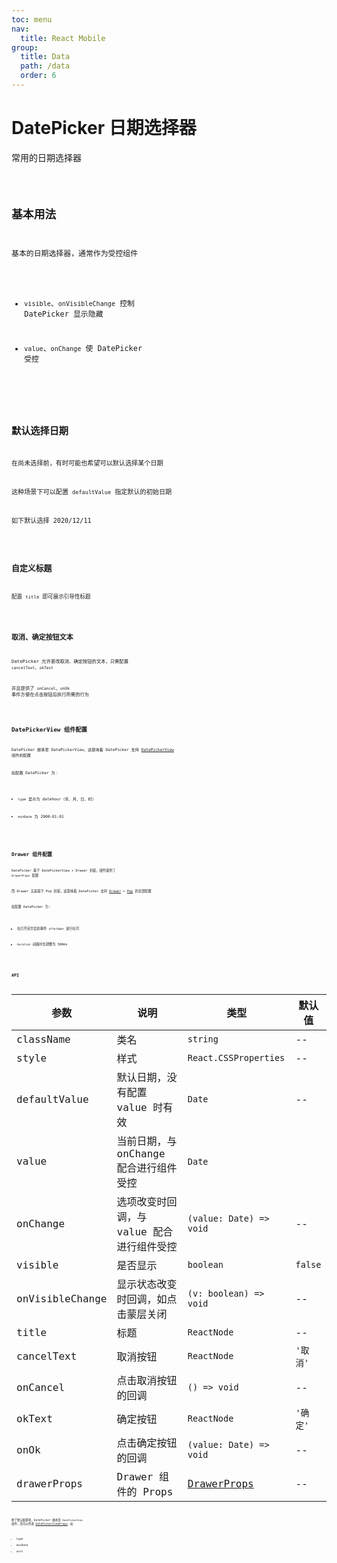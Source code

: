 ```yaml
---
toc: menu
nav:
  title: React Mobile
group:
  title: Data
  path: /data
  order: 6
---
```


# DatePicker 日期选择器

常用的日期选择器

<code src='./demos' phone />

## 基本用法

基本的日期选择器，通常作为受控组件

- `visible`、`onVisibleChange` 控制 DatePicker 显示隐藏

- `value`、`onChange` 使 DatePicker 受控

<code src='./demos/demo-basic' />

## 默认选择日期

在尚未选择前，有时可能也希望可以默认选择某个日期

这种场景下可以配置 `defaultValue` 指定默认的初始日期

如下默认选择 2020/12/11

<code src='./demos/demo-default' />

## 自定义标题

配置 `title` 即可展示引导性标题

<code src='./demos/demo-title' />

## 取消、确定按钮文本

DatePicker 允许更改取消、确定按钮的文本，只需配置 `cancelText`、`okText`

并且提供了 `onCancel`、`onOk` 事件方便在点击按钮后执行所需的行为

<code src='./demos/demo-btn-text' />

## DatePickerView 组件配置

DatePicker 继承至 DatePickerView，这意味着 DatePicker 支持 [DatePickerView](/react-mobile/data/date-picker-view#api) 组件的配置

如配置 DatePicker 为：

- `type` 显示为 datehour（年、月、日、时）

- `minDate` 为 2000-01-01

<code src='./demos/demo-date-picker-view' />

## Drawer 组件配置

DatePicker 基于 DatePickerView + Drawer 封装，组件提供了 `DrawerProps` 配置

而 Drawer 又是基于 Pop 封装，这意味着 DatePicker 支持 [Drawer](/react-mobile/feedback/drawer#api) + [Pop](/react-mobile/basic/pop#api) 的全部配置

如配置 DatePicker 为：

- 在打开完毕后的事件 `afterOpen` 进行吐司

- `duration` 动画时长调整为 500ms

<code src='./demos/demo-date-picker-view' />

## API

| 参数 | 说明               | 类型         | 默认值 |
|------|--------------------|--------------|--------|
| className    | 类名                                         | `string`                                                     | --     |
| style        | 样式                                         | `React.CSSProperties`                                        | --     |
| defaultValue    | 默认日期，没有配置 value 时有效           | `Date`                                               | --       |
| value           | 当前日期，与 onChange 配合进行组件受控    | `Date`                                               |          |
| onChange        | 选项改变时回调，与 value 配合进行组件受控 | `(value: Date) => void`                              | --       |
| visible         | 是否显示                                  | `boolean`                                            | `false`  |
| onVisibleChange | 显示状态改变时回调，如点击蒙层关闭        | `(v: boolean) => void`                               | --       |
| title           | 标题                                      | `ReactNode`                                          | --       |
| cancelText      | 取消按钮                                  | `ReactNode`                                          | `'取消'` |
| onCancel        | 点击取消按钮的回调                        | `() => void`                                         | --       |
| okText          | 确定按钮                                  | `ReactNode`                                          | `'确定'` |
| onOk            | 点击确定按钮的回调                        | `(value: Date) => void`                              | --       |
| drawerProps     | Drawer 组件的 Props                       | [DrawerProps](/react-mobile/feedback/drawer#api) | --       |

除了默认配置项，DatePicker 继承至 `DatePickerView` 组件，还可以传递 [DatePickerViewProps](/react-mobile/data/date-picker-view#api)，如

- type
- minDate
- unit